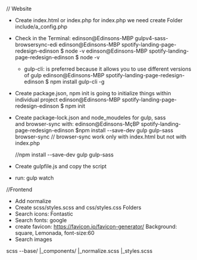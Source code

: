 // Website

- Create index.html or index.php for index.php we need create Folder include/a_config.php

- Check in the Terminal: edinson@Edinsons-MBP gulpv4-sass-browsersync-edi
  edinson@Edinsons-MBP spotify-landing-page-redesign-edinson $ node -v 
  edinson@Edinsons-MBP spotify-landing-page-redesign-edinson $ node -v
  - gulp-cli: is preferred because it allows you to use different versions of gulp
    edinson@Edinsons-MBP spotify-landing-page-redesign-edinson $ npm install gulp-cli -g 
  

- Create package.json, npm init is going to initialize things within      
  individual project
  edinson@Edinsons-MBP spotify-landing-page-redesign-edinson $ npm init

- Create package-lock.json and node_moudeles for gulp, sass     
  and browser-sync with:
  edinson@Edinsons-MçBP spotify-landing-page-redesign-edinson 
  $npm install --save-dev gulp gulp-sass browser-sync // browser-sync work only with index.html    but not with index.php
  
  //npm install --save-dev gulp gulp-sass 

- Create gulpfile.js and copy the script
- run:
   gulp watch

//Frontend
- Add normalize
- Create scss/styles.scss and css/styles.css Folders
- Search icons: Fontastic
- Search fonts: google
- create favicon: https://favicon.io/favicon-generator/
  Background: square, Lemonada, font-size:60
- Search images

scss --base/
     |_components/
     |_normalize.scss
     |_styles.scss 


